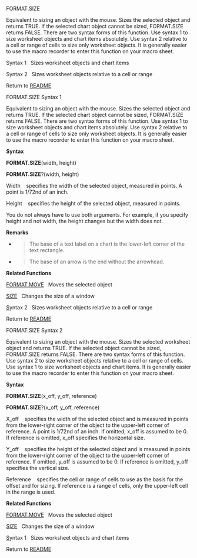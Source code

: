 FORMAT.SIZE

Equivalent to sizing an object with the mouse. Sizes the selected object
and returns TRUE. If the selected chart object cannot be sized,
FORMAT.SIZE returns FALSE. There are two syntax forms of this function.
Use syntax 1 to size worksheet objects and chart items absolutely. Use
syntax 2 relative to a cell or range of cells to size only worksheet
objects. It is generally easier to use the macro recorder to enter this
function on your macro sheet.

Syntax 1&nbsp;&nbsp;&nbsp;Sizes worksheet objects and chart items

Syntax 2&nbsp;&nbsp;&nbsp;Sizes worksheet objects relative to a cell or
range



Return to [README](README.md)

FORMAT.SIZE Syntax 1

Equivalent to sizing an object with the mouse. Sizes the selected object
and returns TRUE. If the selected chart object cannot be sized,
FORMAT.SIZE returns FALSE. There are two syntax forms of this function.
Use syntax 1 to size worksheet objects and chart items absolutely. Use
syntax 2 relative to a cell or range of cells to size only worksheet
objects. It is generally easier to use the macro recorder to enter this
function on your macro sheet.

**Syntax**

**FORMAT.SIZE**(width, height)

**FORMAT.SIZE**?(width, height)

Width&nbsp;&nbsp;&nbsp;&nbsp;specifies the width of the selected object,
measured in points. A point is 1/72nd of an inch.

Height&nbsp;&nbsp;&nbsp;&nbsp;specifies the height of the selected
object, measured in points.

You do not always have to use both arguments. For example, if you
specify height and not width, the height changes but the width does not.

**Remarks**

  - > The base of a text label on a chart is the lower-left corner of
    > the text rectangle.

  - > The base of an arrow is the end without the arrowhead.


**Related Functions**

[FORMAT.MOVE](FORMAT.MOVE.md)&nbsp;&nbsp;&nbsp;Moves the selected object

[SIZE](SIZE.md)&nbsp;&nbsp;&nbsp;Changes the size of a window

[S](S.md)yntax 2&nbsp;&nbsp;&nbsp;Sizes worksheet objects relative to a cell or
range



Return to [README](README.md)

FORMAT.SIZE Syntax 2

Equivalent to sizing an object with the mouse. Sizes the selected
worksheet object and returns TRUE. If the selected object cannot be
sized, FORMAT.SIZE returns FALSE. There are two syntax forms of this
function. Use syntax 2 to size worksheet objects relative to a cell or
range of cells. Use syntax 1 to size worksheet objects and chart items.
It is generally easier to use the macro recorder to enter this function
on your macro sheet.

**Syntax**

**FORMAT.SIZE**(x\_off, y\_off, reference)

**FORMAT.SIZE**?(x\_off, y\_off, reference)

X\_off&nbsp;&nbsp;&nbsp;&nbsp;specifies the width of the selected object
and is measured in points from the lower-right corner of the object to
the upper-left corner of reference. A point is 1/72nd of an inch. If
omitted, x\_off is assumed to be 0. If reference is omitted, x\_off
specifies the horizontal size.

Y\_off&nbsp;&nbsp;&nbsp;&nbsp;specifies the height of the selected
object and is measured in points from the lower-right corner of the
object to the upper-left corner of reference. If omitted, y\_off is
assumed to be 0. If reference is omitted, y\_off specifies the vertical
size.

Reference&nbsp;&nbsp;&nbsp;&nbsp;specifies the cell or range of cells to
use as the basis for the offset and for sizing. If reference is a range
of cells, only the upper-left cell in the range is used.

**Related Functions**

[FORMAT.MOVE](FORMAT.MOVE.md)&nbsp;&nbsp;&nbsp;Moves the selected object

[SIZE](SIZE.md)&nbsp;&nbsp;&nbsp;Changes the size of a window

[S](S.md)yntax 1&nbsp;&nbsp;&nbsp;Sizes worksheet objects and chart items



Return to [README](README.md)

